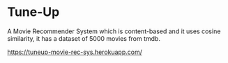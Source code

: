 # Tune-Up
A Movie Recommender System which is content-based and it uses cosine similarity, it has a dataset of 5000 movies from tmdb.


https://tuneup-movie-rec-sys.herokuapp.com/
